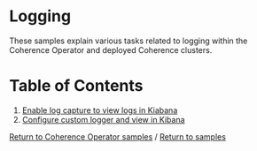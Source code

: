 # Logging

These samples explain various tasks related to logging within the Coherence Operator and
deployed Coherence clusters.

# Table of Contents

1. [Enable log capture to view logs in Kiabana](log-capture)
1. [Configure custom logger and view in Kibana ](custom-logs)

[Return to Coherence Operator samples](../) / [Return to samples](../..)